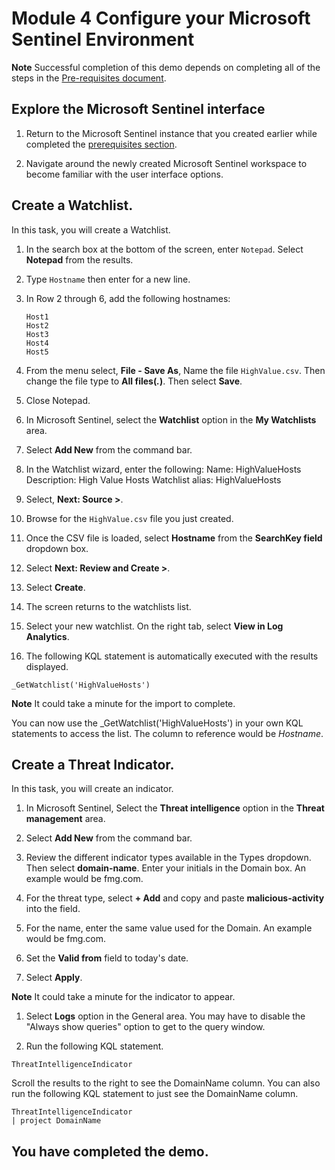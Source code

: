 # Module 4 Configure your Microsoft Sentinel Environment

**Note** Successful completion of this demo depends on completing all of the steps in the  [Pre-requisites document](00-prerequisites.md). 

## Explore the Microsoft Sentinel interface

1. Return to the Microsoft Sentinel instance that you created earlier while completed the [prerequisites section](00-prerequisites.md#deploy-azure-sentinel-workspace-for-demo-in-module-4).

1. Navigate around the newly created Microsoft Sentinel workspace to become familiar with the user interface options.

## Create a Watchlist.

In this task, you will create a Watchlist.

1. In the search box at the bottom of the screen, enter `Notepad`.  Select **Notepad** from the results.

1. Type `Hostname` then enter for a new line.

1. In Row 2 through 6, add the following hostnames:
    ```
    Host1
    Host2
    Host3
    Host4
    Host5
    ```

1. From the menu select, **File - Save As**, Name the file `HighValue.csv`.  Then change the file type to **All files(*.*)**.  Then select **Save**.

1. Close Notepad.

1. In Microsoft Sentinel, select the **Watchlist** option in the **My Watchlists** area.

1. Select **Add New** from the command bar.

1. In the Watchlist wizard, enter the following:
    Name: HighValueHosts
    Description: High Value Hosts
    Watchlist alias: HighValueHosts

1. Select, **Next: Source >**.

1. Browse for the `HighValue.csv` file you just created. 

1. Once the CSV file is loaded, select **Hostname** from the **SearchKey field** dropdown box.

1. Select **Next: Review and Create >**.

1. Select **Create**.

1. The screen returns to the watchlists list.

1. Select your new watchlist.  On the right tab, select **View in Log Analytics**.

1. The following KQL statement is automatically executed with the results displayed.

```KQL
_GetWatchlist('HighValueHosts')
```
**Note** It could take a minute for the import to complete.

You can now use the _GetWatchlist('HighValueHosts') in your own KQL statements to access the list. The column to reference would be *Hostname*.

## Create a Threat Indicator.

In this task, you will create an indicator.

1. In Microsoft Sentinel, Select the **Threat intelligence** option in the **Threat management** area.

1. Select **Add New** from the command bar.

1. Review the different indicator types available in the Types dropdown.  Then select **domain-name**. Enter your initials in the Domain box. An example would be fmg.com.

1. For the threat type, select  **+ Add** and copy and paste **malicious-activity** into the field.

1. For the name, enter the same value used for the Domain. An example would be fmg.com.

1. Set the **Valid from** field to today's date.

1. Select **Apply**.

**Note** It could take a minute for the indicator to appear.

1. Select **Logs** option in the General area.  You may have to disable the "Always show queries" option to get to the query window.

1. Run the following KQL statement.

```KQL
ThreatIntelligenceIndicator 
```
Scroll the results to the right to see the DomainName column. You can also run the following KQL statement to just see the DomainName column.  

```KQL
ThreatIntelligenceIndicator 
| project DomainName
```
## You have completed the demo.